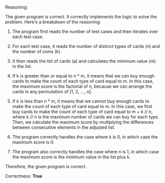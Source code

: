 Reasoning: 

The given program is correct. It correctly implements the logic to solve the problem. Here's a breakdown of the reasoning:

1. The program first reads the number of test cases and then iterates over each test case.

2. For each test case, it reads the number of distinct types of cards (n) and the number of coins (k).

3. It then reads the list of cards (a) and calculates the minimum value (m) in the list.

4. If k is greater than or equal to n * m, it means that we can buy enough cards to make the count of each type of card equal to m. In this case, the maximum score is the factorial of n, because we can arrange the cards in any permutation of [1, 2, ..., n].

5. If k is less than n * m, it means that we cannot buy enough cards to make the count of each type of card equal to m. In this case, we first buy cards to make the count of each type of card equal to m + k // n, where k // n is the maximum number of cards we can buy for each type. Then, we calculate the maximum score by multiplying the differences between consecutive elements in the adjusted list.

6. The program correctly handles the case where k is 0, in which case the maximum score is 0.

7. The program also correctly handles the case where n is 1, in which case the maximum score is the minimum value in the list plus k.

Therefore, the given program is correct.

Correctness: **True**